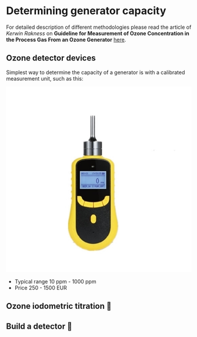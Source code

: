 # Determining generator capacity

For detailed description of different methodologies please read the article of *Kerwin Rakness* on **Guideline for Measurement of Ozone Concentration in the Process Gas From an Ozone Generator** [here](Ozone_measurement.pdf).

## Ozone detector devices

Simplest way to determine the capacity of a generator is with a calibrated measurement unit, such as this:

![](ozone_detector.jpg)

* Typical range 10 ppm - 1000 ppm
* Price 250 - 1500 EUR

## Ozone iodometric titration :construction:

## Build a detector :construction:

